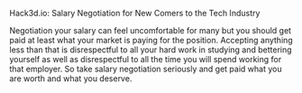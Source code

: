 
Hack3d.io: Salary Negotiation for New Comers to the Tech Industry

Negotiation your salary can feel uncomfortable for many but you should get paid at least what your market is paying for the position. Accepting anything less than that is disrespectful to all your hard work in studying and bettering yourself as well as disrespectful to all the time you will spend working for that employer. So take salary negotiation seriously and get paid what you are worth and what you deserve.